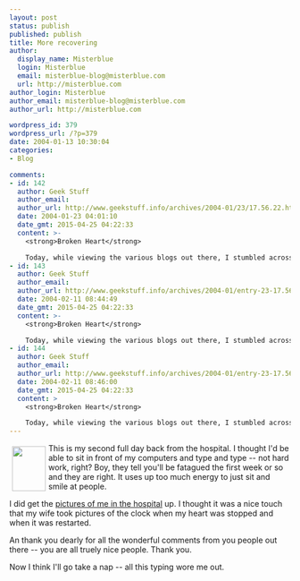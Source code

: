 ```yaml
---
layout: post
status: publish
published: publish
title: More recovering
author:
  display_name: Misterblue
  login: Misterblue
  email: misterblue-blog@misterblue.com
  url: http://misterblue.com
author_login: Misterblue
author_email: misterblue-blog@misterblue.com
author_url: http://misterblue.com

wordpress_id: 379
wordpress_url: /?p=379
date: 2004-01-13 10:30:04
categories:
- Blog

comments:
- id: 142
  author: Geek Stuff
  author_email: 
  author_url: http://www.geekstuff.info/archives/2004-01/23/17.56.22.html
  date: 2004-01-23 04:01:10
  date_gmt: 2015-04-25 04:22:33
  content: >-
    <strong>Broken Heart</strong>

    Today, while viewing the various blogs out there, I stumbled across one, Misterblue, which had a most shocking story to tell. It's author had suffered a heart attack, undergone surgery, and is recovering. And he blogged about it. Words fail...
- id: 143
  author: Geek Stuff
  author_email: 
  author_url: http://www.geekstuff.info/archives/2004-01/entry-23-17.56.22.html
  date: 2004-02-11 08:44:49
  date_gmt: 2015-04-25 04:22:33
  content: >-
    <strong>Broken Heart</strong>

    Today, while viewing the various blogs out there, I stumbled across one, Misterblue, which had a most shocking story to tell. It's author had suffered a heart attack, undergone surgery, and is recovering. And he blogged about it. Words fail...
- id: 144
  author: Geek Stuff
  author_email: 
  author_url: http://www.geekstuff.info/archives/2004-01/entry-23-17.56.22.html
  date: 2004-02-11 08:46:00
  date_gmt: 2015-04-25 04:22:33
  content: >
    <strong>Broken Heart</strong>

    Today, while viewing the various blogs out there, I stumbled across one, Misterblue, which had a most shocking story to tell. It's author had suffered a heart attack, undergone surgery, and is recovering. And he blogged about it. Words fail...
---
```

<a href="http://pics.misterblue.com/onepic/20040101-Heart/w480/h640/IMG_3705.jpg"
      target="onepic">
    <img src="http://pics.misterblue.com/20040101-Heart/60/80/IMG_3705.jpg"
            style="float: left; margin: 5px" height="80" width="60" alt=""/>
</a>
<p>
This is my second full day back from the hospital.
I thought I'd be able to sit in front of my computers and type and type -- not hard work, right?
Boy, they tell you'll be fatagued the first week or so and they are  right.
It uses up too much energy to just sit and smile at people.
</p>
<p>
I did get the 
<a href="http://pics.misterblue.com/20040101-Heart/">pictures of me in the hospital</a>
up.
I thought it was a nice touch that my wife took pictures of the clock when my heart was stopped and when it was restarted.
</p>
<p>
An thank you dearly for all the wonderful comments from you people out there -- you are all truely nice people.  Thank you.
</p>
<p>
Now I think I'll go take a nap -- all this typing wore me out.
</p>

